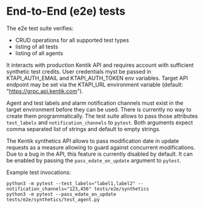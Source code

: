 # End-to-End (e2e) tests

The e2e test suite verifies:
- CRUD operations for all supported test types
- listing of all tests
- listing of all agents

It interacts with production Kentik API and requires account with sufficient synthetic test credits.
User credentials myst be passed in KTAPI_AUTH_EMAIL and KTAPI_AUTH_TOKEN env variables.
Target API endpoint may be set  via the KTAPI_URL environment variable (default: "https://grpc.api.kentik.com").

Agent and test labels and alarm notification channels must exist in the target
environment before they can be used. There is currently no way to create them programmatically.
The test suite allows to pass those attributes `test_labels` and `notification_channels` to `pytest`.
Both arguments expect comma separated list of strings and default to empty strings.

The Kentik synthetics API allows to pass modification date in update requests as a measure allowing to
guard against concurrent modifications. Due to a bug in the API, this feature is currently disabled
by default. It can be enabled by passing the `pass_edate_on_update` argument to `pytest`.

Example test invocations:
```shell
python3 -m pytest --test_labels="label1,label2" --notification_channels="123,456" tests/e2e/synthetics
python3 -m pytest --pass_edate_on_update tests/e2e/synthetics/test_agent.py
```
